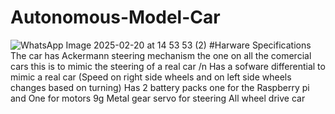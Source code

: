 # Autonomous-Model-Car
![WhatsApp Image 2025-02-20 at 14 53 53 (2)](https://github.com/user-attachments/assets/add61eb0-779b-493c-a30d-2a43d2469282)
#Harware Specifications
The car has Ackermann steering mechanism the one on all the comercial cars this is to mimic the steering of a real car /n
Has a sofware differential to mimic a real car (Speed on right side wheels and on left side wheels changes based on turning)
Has 2 battery packs one for the Raspberry pi and One for motors
9g Metal gear servo for steering
All wheel drive car

